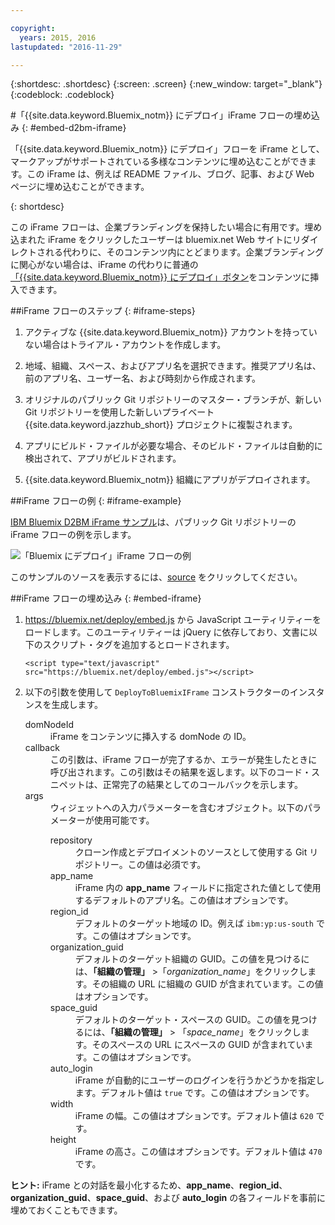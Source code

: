 ```yaml
---

copyright:
  years: 2015, 2016
lastupdated: "2016-11-29"

---
```


{:shortdesc: .shortdesc}
{:screen: .screen}
{:new_window: target="_blank"}
{:codeblock: .codeblock}

#「{{site.data.keyword.Bluemix_notm}} にデプロイ」iFrame フローの埋め込み 
{: #embed-d2bm-iframe}


「{{site.data.keyword.Bluemix_notm}} にデプロイ」フローを iFrame として、マークアップがサポートされている多様なコンテンツに埋め込むことができます。この iFrame は、例えば README ファイル、ブログ、記事、および Web ページに埋め込むことができます。

{: shortdesc}

この iFrame フローは、企業ブランディングを保持したい場合に有用です。埋め込まれた iFrame をクリックしたユーザーは bluemix.net Web サイトにリダイレクトされる代わりに、そのコンテンツ内にとどまります。企業ブランディングに関心がない場合は、iFrame の代わりに普通の[「{{site.data.keyword.Bluemix_notm}} にデプロイ」ボタン](/docs/develop/deploy_button.html)をコンテンツに挿入できます。

##iFrame フローのステップ {: #iframe-steps}

1. アクティブな {{site.data.keyword.Bluemix_notm}} アカウントを持っていない場合はトライアル・アカウントを作成します。

2. 地域、組織、スペース、およびアプリ名を選択できます。推奨アプリ名は、前のアプリ名、ユーザー名、および時刻から作成されます。

3. オリジナルのパブリック Git リポジトリーのマスター・ブランチが、新しい Git リポジトリーを使用した新しいプライベート {{site.data.keyword.jazzhub_short}} プロジェクトに複製されます。

4. アプリにビルド・ファイルが必要な場合、そのビルド・ファイルは自動的に検出されて、アプリがビルドされます。

5. {{site.data.keyword.Bluemix_notm}} 組織にアプリがデプロイされます。

##iFrame フローの例 {: #iframe-example}

<p>
<a class="xref" href="http://d2bm-iframe-sample.ng.bluemix.net/" target="_blank" title="(新しいタブまたはウィンドウで開きます)">IBM Bluemix D2BM iFrame サンプル</a>は、パブリック Git リポジトリーの iFrame フローの例を示します。<div class="image"><img class="image" src="images/d2bm_iframe_sample2.png" alt="「Bluemix にデプロイ」iFrame フローの例" /></div>
</p>

<p>
このサンプルのソースを表示するには、<a class="xref" href="https://hub.jazz.net/project/idsorg/d2bm-iframe-sample/overview" target="_blank" title="(新しいタブまたはウィンドウで開きます)">source</a> をクリックしてください。
</p>

##iFrame フローの埋め込み {: #embed-iframe}  

<ol>
<li><a href="https://bluemix.net/deploy/embed.js" target="_blank">https://bluemix.net/deploy/embed.js</a> から JavaScript ユーティリティーをロードします。このユーティリティーは jQuery に依存しており、文書に以下のスクリプト・タグを追加するとロードされます。
<pre class="pre">
<code>&lt;script type="text/javascript" src="https://bluemix.net/deploy/embed.js"&gt;&lt;/script&gt;</code>
</pre>
</li>
<li> 以下の引数を使用して <code>DeployToBluemixIFrame</code> コンストラクターのインスタンスを生成します。<dl class="parml">
<dt class="pt dlterm">domNodeId</dt>
<dd class="pd">iFrame をコンテンツに挿入する domNode の ID。</dd>

<dt class="pt dlterm">callback</dt>
<dd class="pd">この引数は、iFrame フローが完了するか、エラーが発生したときに呼び出されます。この引数はその結果を返します。以下のコード・スニペットは、正常完了の結果としてのコールバックを示します。</dd>

<dt class="pt dlterm">args</dt>
<dd class="pd">ウィジェットへの入力パラメーターを含むオブジェクト。以下のパラメーターが使用可能です。<dl class="parml">

<dt class="pt dlterm">repository</dt>
<dd class="pd">クローン作成とデプロイメントのソースとして使用する Git リポジトリー。この値は必須です。</dd>

<dt class="pt dlterm">app_name</dt>
<dd class="pd">iFrame 内の <strong>app_name</strong> フィールドに指定された値として使用するデフォルトのアプリ名。この値はオプションです。</dd>


<dt class="pt dlterm">region_id</dt>
<dd class="pd">デフォルトのターゲット地域の ID。例えば <code>ibm:yp:us-south</code> です。この値はオプションです。</dd>

<dt class="pt dlterm">organization_guid</dt>
<dd class="pd">デフォルトのターゲット組織の GUID。この値を見つけるには、<strong>「組織の管理」</strong> >「<i>organization_name</i>」をクリックします。その組織の URL に組織の GUID が含まれています。この値はオプションです。</dd>

<dt class="pt dlterm">space_guid</dt>
<dd class="pd">デフォルトのターゲット・スペースの GUID。この値を見つけるには、<strong>「組織の管理」</strong> > 「<i>space_name</i>」をクリックします。そのスペースの URL にスペースの GUID が含まれています。この値はオプションです。</dd>

<dt class="pt dlterm">auto_login</dt>
<dd class="pd">iFrame が自動的にユーザーのログインを行うかどうかを指定します。デフォルト値は <code>true</code> です。この値はオプションです。</dd>

<dt class="pt dlterm">width</dt>
<dd class="pd">iFrame の幅。この値はオプションです。デフォルト値は <code>620</code> です。</dd>

<dt class="pt dlterm">height</dt>
<dd class="pd">iFrame の高さ。この値はオプションです。デフォルト値は <code>470</code>です。</dd>
</dl>

</dd>
</dl>
</li>
</ol>  

**ヒント:** iFrame との対話を最小化するため、**app_name**、**region_id**、**organization_guid**、**space_guid**、および **auto_login** の各フィールドを事前に埋めておくこともできます。
